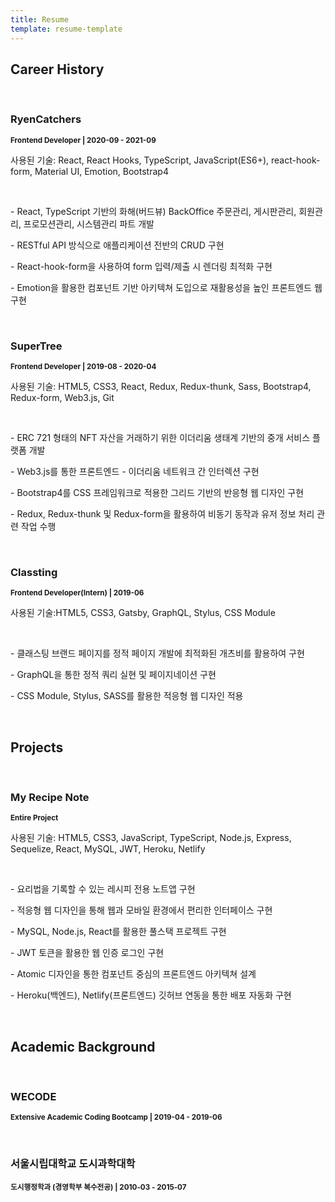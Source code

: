 ```yaml
---
title: Resume
template: resume-template
---
```


## Career History
<br>
<h3>RyenCatchers</h3>
<small><b>Frontend Developer | 2020-09 - 2021-09</small></b>
<br>
<p>사용된 기술: React, React Hooks, TypeScript, JavaScript(ES6+), react-hook-form, Material UI, Emotion, Bootstrap4</p>
<br>

<p>
- React, TypeScript 기반의 화해(버드뷰) BackOffice 주문관리, 게시판관리, 회원관리, 프로모션관리, 시스템관리 파트 개발
</p>
<p>
- RESTful API 방식으로 애플리케이션 전반의 CRUD 구현
</p>
<p>
- React-hook-form을 사용하여 form 입력/제출 시 렌더링 최적화 구현
</p>
<p>
- Emotion을 활용한 컴포넌트 기반 아키텍쳐 도입으로 재활용성을 높인 프론트엔드 웹 구현
</p>


<br>

<h3>SuperTree</h3>
<b><small>Frontend Developer | 2019-08 - 2020-04</small></b>
<br>
<p>사용된 기술: HTML5, CSS3, React, Redux, Redux-thunk, Sass, Bootstrap4, Redux-form, Web3.js, Git</p>
<br>
<p>
- ERC 721 형태의 NFT 자산을 거래하기 위한 이더리움 생태계 기반의 중개 서비스 플랫폼 개발
</p>
<p>
- Web3.js를 통한 프론트엔드 - 이더리움 네트워크 간 인터렉션 구현
</p>
<p>
- Bootstrap4를 CSS 프레임워크로 적용한 그리드 기반의 반응형 웹 디자인 구현
</p>
<p>
- Redux, Redux-thunk 및 Redux-form을 활용하여 비동기 동작과 유저 정보 처리 관련 작업 수행
</p>


<br>

<h3>Classting</h3>
<small><b>Frontend Developer(Intern) | 2019-06</b></small>
<br>
<p>사용된 기술:HTML5, CSS3, Gatsby, GraphQL, Stylus, CSS Module</p>
<br>
<p>
- 클래스팅 브랜드 페이지를 정적 페이지 개발에 최적화된 개츠비를 활용하여 구현
</p>
<p>
- GraphQL을 통한 정적 쿼리 실현 및 페이지네이션 구현
</p>
<p>
- CSS Module, Stylus, SASS를 활용한 적응형 웹 디자인 적용
</p>

<br>


## Projects
<br>

<h3>My Recipe Note</h3>
<b><small>Entire Project</small></b>
<br>

<p>사용된 기술: HTML5, CSS3, JavaScript, TypeScript, Node.js, Express, Sequelize, React, MySQL, JWT, Heroku, Netlify</p>
<br>
<p>
- 요리법을 기록할 수 있는 레시피 전용 노트앱 구현
</p>
<p>
- 적응형 웹 디자인을 통해 웹과 모바일 환경에서 편리한 인터페이스 구현
</p>
<p>
- MySQL, Node.js, React를 활용한 풀스택 프로젝트 구현
</p>
<p>
- JWT 토큰을 활용한 웹 인증 로그인 구현
</p>
<p>
- Atomic 디자인을 통한 컴포넌트 중심의 프론트엔드 아키텍쳐 설계
</p>
<p>
- Heroku(백엔드), Netlify(프론트엔드) 깃허브 연동을 통한 배포 자동화 구현
</p>

<br>

## Academic Background
<br>
<h3>WECODE</h3>
<p><small><b>Extensive Academic Coding Bootcamp | 2019-04 - 2019-06</b></small></p>

<br>

<h3>서울시립대학교 도시과학대학</h3>
<small><b>도시행정학과 (경영학부 복수전공) | 2010-03 - 2015-07</b></small>



